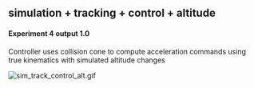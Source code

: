 ## simulation + tracking + control + altitude


#### Experiment 4 output 1.0
Controller uses collision cone to compute acceleration commands using true kinematics with simulated altitude changes

![sim_track_control_alt.gif](./gifs/sim_track_control_alt.gif)